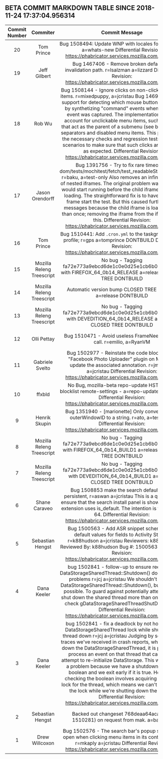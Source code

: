 ## BETA COMMIT MARKDOWN TABLE SINCE 2018-11-24 17:37:04.956314

| Commit Number | Commiter | Commit Message | Commit Url | Date | 
|:---:|:----:|:----------------------------------:|:------:|:----:| 
|20|Tom Prince |Bug 1508494: Update WNP with locales for 64; r=flod a=whats-new  Differential Revision: https://phabricator.services.mozilla.com/D13555|[URL](https://hg.mozilla.org/releases/mozilla-beta/pushloghtml?changeset=f744e835c8bf)|2018-12-01 06:00:21
|19|Jeff Gilbert |Bug 1467406 - Remove broken default-fb invalidation path. r=lsalzman a=lizzard  Differential Revision: https://phabricator.services.mozilla.com/D13047|[URL](https://hg.mozilla.org/releases/mozilla-beta/pushloghtml?changeset=f4fe9800063b)|2018-11-27 15:49:21
|18|Rob Wu |Bug 1508144 - Ignore clicks on non-clickable menu items. r=mixedpuppy, a=jcristau  Bug 1469148 added support for detecting which mouse button was used, by synthetizing "command" events when a "click" event was captured. The implementation did not account for unclickable menu items, such as items that act as the parent of a submenu (see bug report), separators and disabled menu items.  This patch adds the necessary checks and regression tests for these scenarios to make sure that such clicks are ignored, as expected.  Differential Revision: https://phabricator.services.mozilla.com/D13084|[URL](https://hg.mozilla.org/releases/mozilla-beta/pushloghtml?changeset=3be25c15b7e9)|2018-11-28 15:09:26
|17|Jason Orendorff |Bug 1391756 - Try to fix rare timeout in dom/tests/mochitest/fetch/test_readableStreams.html. r=baku, a=test-only  Also removes an infinite regress of nested iframes. The original problem was that tests would start running before the child iframe was done loading. The straightforward fix is to have the child frame start the test. But this caused further error messages because the child iframe is loaded more than once; removing the iframe from the iframe fixes this.  Differential Revision: https://phabricator.services.mozilla.com/D13385|[URL](https://hg.mozilla.org/releases/mozilla-beta/pushloghtml?changeset=24a6a9b747b3)|2018-11-29 22:35:04
|16|Tom Prince |Bug 1510441: Add `.cron.yml` to the taskgraph sparse profile; r=gps a=tomprince DONTBUILD  Differential Revision: https://phabricator.services.mozilla.com/D13142|[URL](https://hg.mozilla.org/releases/mozilla-beta/pushloghtml?changeset=3dce43d9b92c)|2018-11-30 00:26:19
|15|Mozilla Releng Treescript |No bug - Tagging fa72e773a9ebcd6de1c0e0d25e1cb6b07f09b6e8 with FIREFOX_64_0b14_RELEASE a=release CLOSED TREE DONTBUILD|[URL](https://hg.mozilla.org/releases/mozilla-beta/pushloghtml?changeset=2534c71731b1)|2018-11-29 16:30:14
|14|Mozilla Releng Treescript |Automatic version bump CLOSED TREE NO BUG a=release DONTBUILD|[URL](https://hg.mozilla.org/releases/mozilla-beta/pushloghtml?changeset=96633aad9421)|2018-11-29 16:27:18
|13|Mozilla Releng Treescript |No bug - Tagging fa72e773a9ebcd6de1c0e0d25e1cb6b07f09b6e8 with DEVEDITION_64_0b14_RELEASE a=release CLOSED TREE DONTBUILD|[URL](https://hg.mozilla.org/releases/mozilla-beta/pushloghtml?changeset=29f7e13e6a7e)|2018-11-29 16:27:15
|12|Olli Pettay |Bug 1510471 - Avoid useless FrameNeedsReflow call. r=emilio, a=RyanVM|[URL](https://hg.mozilla.org/releases/mozilla-beta/pushloghtml?changeset=2cc5c3f56a46)|2018-11-28 17:48:03
|11|Gabriele Svelto |Bug 1502977 - Reinstate the code blocking the "Facebook Photo Uploader" plugin on Mac and update the associated annotation. r=jmathies, a=jcristau  Differential Revision: https://phabricator.services.mozilla.com/D12354|[URL](https://hg.mozilla.org/releases/mozilla-beta/pushloghtml?changeset=028d808491d7)|2018-11-28 18:52:41
|10|ffxbld |No Bug, mozilla-beta repo-update HSTS HPKP blocklist remote-settings - a=repo-update r=RyanVM  Differential Revision: https://phabricator.services.mozilla.com/D13386|[URL](https://hg.mozilla.org/releases/mozilla-beta/pushloghtml?changeset=86447d3b0fa2)|2018-11-29 12:14:05
|9|Henrik Skupin |Bug 1351940 - [marionette] Only convert a valid outerWindowID to a string. r=ato, a=test-only  Differential Revision: https://phabricator.services.mozilla.com/D13206|[URL](https://hg.mozilla.org/releases/mozilla-beta/pushloghtml?changeset=f65cadcba4bd)|2018-11-28 20:48:42
|8|Mozilla Releng Treescript |No bug - Tagging fa72e773a9ebcd6de1c0e0d25e1cb6b07f09b6e8 with FIREFOX_64_0b14_BUILD1 a=release CLOSED TREE DONTBUILD|[URL](https://hg.mozilla.org/releases/mozilla-beta/pushloghtml?changeset=19d90b48fffb)|2018-11-28 21:27:36
|7|Mozilla Releng Treescript |No bug - Tagging fa72e773a9ebcd6de1c0e0d25e1cb6b07f09b6e8 with DEVEDITION_64_0b14_BUILD1 a=release CLOSED TREE DONTBUILD|[URL](https://hg.mozilla.org/releases/mozilla-beta/pushloghtml?changeset=cad43b85841f)|2018-11-28 21:20:22
|6|Shane Caraveo |Bug 1508853 make the search default panel persistent, r=aswan a=jcristau  This is a quick fix to ensure that the search install panel is shown when an extension uses is_default.  The intention is to uplift for 64.  Differential Revision: https://phabricator.services.mozilla.com/D13078|[URL](https://hg.mozilla.org/releases/mozilla-beta/pushloghtml?changeset=fa72e773a9eb)|2018-11-27 18:05:59
|5|Sebastian Hengst |Bug 1500563 - Add ASR snippet schemas and default values for fields to Activity Stream r=k88hudson a=jcristau  Reviewers: k88hudson  Reviewed By: k88hudson  Bug #: 1500563  Differential Revision: https://phabricator.services.mozilla.com/D13102|[URL](https://hg.mozilla.org/releases/mozilla-beta/pushloghtml?changeset=63ec2966de20)|2018-11-28 18:48:35
|4|Dana Keeler |bug 1502841 - follow-up to ensure reentering DataStorageSharedThread::Shutdown() doesn't cause problems r=jcj a=jcristau  We shouldn't reenter DataStorageSharedThread::Shutdown(), but it may be possible. To guard against potentially attempting to shut down the shared thread more than once, we can check gDataStorageSharedThreadShutDown first.  Differential Revision: https://phabricator.services.mozilla.com/D12050|[URL](https://hg.mozilla.org/releases/mozilla-beta/pushloghtml?changeset=140ce47ccf2b)|2018-11-16 16:14:52
|3|Dana Keeler |bug 1502841 - fix a deadlock by not holding the DataStorageSharedThread lock while shutting the thread down r=jcj a=jcristau  Judging by some stack traces we've received in crash reports, while shutting down the DataStorageSharedThread, it is possible to process an event on that thread that causes an attempt to re-initialize DataStorage. This wouldn't be a problem because we have a shutdown sentinel boolean and we exit early if it is true. However, checking the boolean involves acquiring the static lock for the thread, which means we can't be holding the lock while we're shutting down the thread.  Differential Revision: https://phabricator.services.mozilla.com/D11708|[URL](https://hg.mozilla.org/releases/mozilla-beta/pushloghtml?changeset=ce690bc50558)|2018-11-14 00:28:52
|2|Sebastian Hengst |Backed out changeset 768deaa64aca (bug 1510281) on request from mak. a=backout|[URL](https://hg.mozilla.org/releases/mozilla-beta/pushloghtml?changeset=a5dfb5153b78)|2018-11-28 18:15:33
|1|Drew Willcoxon |Bug 1502576 - The search bar's popup should not open when clicking menu items in its context menu. r=mkaply a=jcristau  Differential Revision: https://phabricator.services.mozilla.com/D12374|[URL](https://hg.mozilla.org/releases/mozilla-beta/pushloghtml?changeset=3a87f2a3619a)|2018-11-26 18:11:50


